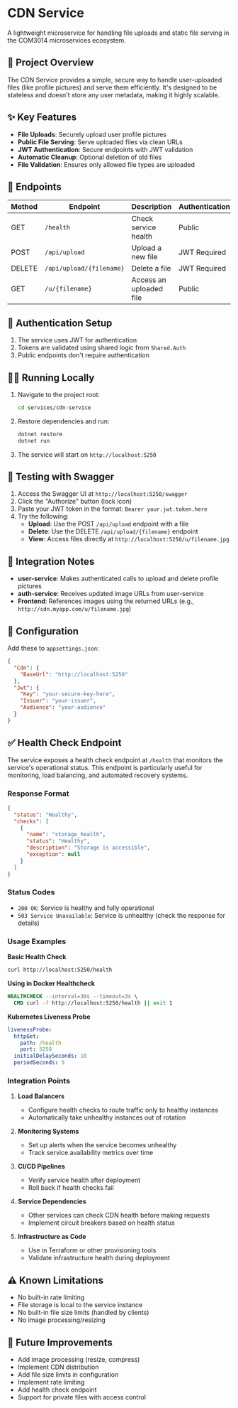 # CDN Service

A lightweight microservice for handling file uploads and static file serving in the COM3014 microservices ecosystem.

## 🚀 Project Overview

The CDN Service provides a simple, secure way to handle user-uploaded files (like profile pictures) and serve them efficiently. It's designed to be stateless and doesn't store any user metadata, making it highly scalable.

## ✨ Key Features

- **File Uploads**: Securely upload user profile pictures
- **Public File Serving**: Serve uploaded files via clean URLs
- **JWT Authentication**: Secure endpoints with JWT validation
- **Automatic Cleanup**: Optional deletion of old files
- **File Validation**: Ensures only allowed file types are uploaded

## 🔌 Endpoints

| Method | Endpoint | Description | Authentication |
|--------|----------|-------------|----------------|
| GET    | `/health` | Check service health | Public |
| POST   | `/api/upload` | Upload a new file | JWT Required |
| DELETE | `/api/upload/{filename}` | Delete a file | JWT Required |
| GET    | `/u/{filename}` | Access an uploaded file | Public |

## 🔐 Authentication Setup

1. The service uses JWT for authentication
2. Tokens are validated using shared logic from `Shared.Auth`
3. Public endpoints don't require authentication

## 🏃‍♂️ Running Locally

1. Navigate to the project root:
   ```bash
   cd services/cdn-service
   ```

2. Restore dependencies and run:
   ```bash
   dotnet restore
   dotnet run
   ```

3. The service will start on `http://localhost:5250`

## 🧪 Testing with Swagger

1. Access the Swagger UI at `http://localhost:5250/swagger`
2. Click the "Authorize" button (lock icon)
3. Paste your JWT token in the format: `Bearer your.jwt.token.here`
4. Try the following:
   - **Upload**: Use the POST `/api/upload` endpoint with a file
   - **Delete**: Use the DELETE `/api/upload/{filename}` endpoint
   - **View**: Access files directly at `http://localhost:5250/u/filename.jpg`

## 🔄 Integration Notes

- **user-service**: Makes authenticated calls to upload and delete profile pictures
- **auth-service**: Receives updated image URLs from user-service
- **Frontend**: References images using the returned URLs (e.g., `http://cdn.myapp.com/u/filename.jpg`)

## 📝 Configuration

Add these to `appsettings.json`:

```json
{
  "Cdn": {
    "BaseUrl": "http://localhost:5250"
  },
  "Jwt": {
    "Key": "your-secure-key-here",
    "Issuer": "your-issuer",
    "Audience": "your-audience"
  }
}
```

## ✅ Health Check Endpoint

The service exposes a health check endpoint at `/health` that monitors the service's operational status. This endpoint is particularly useful for monitoring, load balancing, and automated recovery systems.

### Response Format

```json
{
  "status": "Healthy",
  "checks": [
    {
      "name": "storage_health",
      "status": "Healthy",
      "description": "Storage is accessible",
      "exception": null
    }
  ]
}
```

### Status Codes
- `200 OK`: Service is healthy and fully operational
- `503 Service Unavailable`: Service is unhealthy (check the response for details)

### Usage Examples

**Basic Health Check**
```bash
curl http://localhost:5250/health
```

**Using in Docker Healthcheck**
```dockerfile
HEALTHCHECK --interval=30s --timeout=3s \
  CMD curl -f http://localhost:5250/health || exit 1
```

**Kubernetes Liveness Probe**
```yaml
livenessProbe:
  httpGet:
    path: /health
    port: 5250
  initialDelaySeconds: 10
  periodSeconds: 5
```

### Integration Points

1. **Load Balancers**
   - Configure health checks to route traffic only to healthy instances
   - Automatically take unhealthy instances out of rotation

2. **Monitoring Systems**
   - Set up alerts when the service becomes unhealthy
   - Track service availability metrics over time

3. **CI/CD Pipelines**
   - Verify service health after deployment
   - Roll back if health checks fail

4. **Service Dependencies**
   - Other services can check CDN health before making requests
   - Implement circuit breakers based on health status

5. **Infrastructure as Code**
   - Use in Terraform or other provisioning tools
   - Validate infrastructure health during deployment

## ⚠️ Known Limitations

- No built-in rate limiting
- File storage is local to the service instance
- No built-in file size limits (handled by clients)
- No image processing/resizing

## 🔮 Future Improvements

- Add image processing (resize, compress)
- Implement CDN distribution
- Add file size limits in configuration
- Implement rate limiting
- Add health check endpoint
- Support for private files with access control
